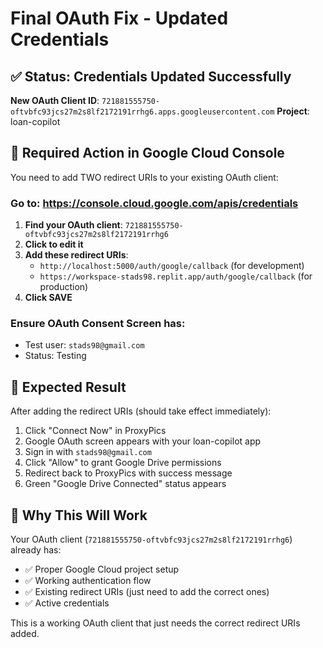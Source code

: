 # Final OAuth Fix - Updated Credentials

## ✅ Status: Credentials Updated Successfully

**New OAuth Client ID**: `721881555750-oftvbfc93jcs27m2s8lf2172191rrhg6.apps.googleusercontent.com`
**Project**: loan-copilot

## 🔧 Required Action in Google Cloud Console

You need to add TWO redirect URIs to your existing OAuth client:

### Go to: https://console.cloud.google.com/apis/credentials

1. **Find your OAuth client**: `721881555750-oftvbfc93jcs27m2s8lf2172191rrhg6`
2. **Click to edit it**
3. **Add these redirect URIs**:
   - `http://localhost:5000/auth/google/callback` (for development)
   - `https://workspace-stads98.replit.app/auth/google/callback` (for production)
4. **Click SAVE**

### Ensure OAuth Consent Screen has:
- Test user: `stads98@gmail.com`
- Status: Testing

## 🚀 Expected Result

After adding the redirect URIs (should take effect immediately):

1. Click "Connect Now" in ProxyPics
2. Google OAuth screen appears with your loan-copilot app
3. Sign in with `stads98@gmail.com`  
4. Click "Allow" to grant Google Drive permissions
5. Redirect back to ProxyPics with success message
6. Green "Google Drive Connected" status appears

## 🎯 Why This Will Work

Your OAuth client (`721881555750-oftvbfc93jcs27m2s8lf2172191rrhg6`) already has:
- ✅ Proper Google Cloud project setup
- ✅ Working authentication flow
- ✅ Existing redirect URIs (just need to add the correct ones)
- ✅ Active credentials

This is a working OAuth client that just needs the correct redirect URIs added.
